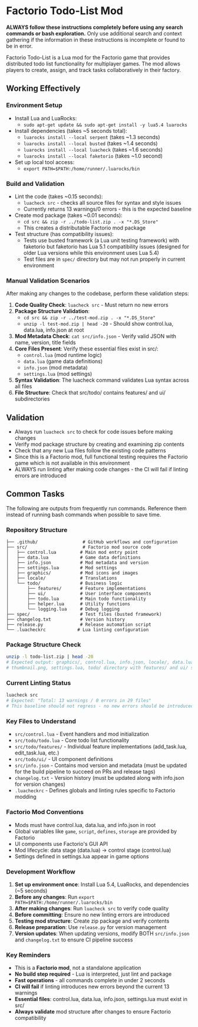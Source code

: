 # Factorio Todo-List Mod

**ALWAYS follow these instructions completely before using any search commands or bash exploration.** Only use additional search and context gathering if the information in these instructions is incomplete or found to be in error.

Factorio Todo-List is a Lua mod for the Factorio game that provides distributed todo list functionality for multiplayer games. The mod allows players to create, assign, and track tasks collaboratively in their factory.

## Working Effectively

### Environment Setup
- Install Lua and LuaRocks:
  - `sudo apt-get update && sudo apt-get install -y lua5.4 luarocks`
- Install dependencies (takes ~5 seconds total):
  - `luarocks install --local serpent`  (takes ~1.3 seconds)
  - `luarocks install --local busted`   (takes ~1.4 seconds)
  - `luarocks install --local luacheck` (takes ~1.6 seconds)
  - `luarocks install --local faketorio` (takes ~1.0 second)
- Set up local tool access:
  - `export PATH=$PATH:/home/runner/.luarocks/bin`

### Build and Validation
- Lint the code (takes ~0.15 seconds):
  - `luacheck src` - checks all source files for syntax and style issues
  - Currently returns 13 warnings/0 errors - this is the expected baseline
- Create mod package (takes ~0.01 seconds):
  - `cd src && zip -r ../todo-list.zip . -x "*.DS_Store"`
  - This creates a distributable Factorio mod package
- Test structure (has compatibility issues):
  - Tests use busted framework (a Lua unit testing framework) with faketorio but faketorio has Lua 5.1 compatibility issues (designed for older Lua versions while this environment uses Lua 5.4)
  - Test files are in `spec/` directory but may not run properly in current environment

### Manual Validation Scenarios
After making any changes to the codebase, perform these validation steps:

1. **Code Quality Check**: `luacheck src` - Must return no new errors
2. **Package Structure Validation**: 
   - `cd src && zip -r ../test-mod.zip . -x "*.DS_Store"`
   - `unzip -l test-mod.zip | head -20` - Should show control.lua, data.lua, info.json at root
3. **Mod Metadata Check**: `cat src/info.json` - Verify valid JSON with name, version, title fields
4. **Core Files Present**: Verify these essential files exist in src/:
   - `control.lua` (mod runtime logic)
   - `data.lua` (game data definitions)
   - `info.json` (mod metadata)
   - `settings.lua` (mod settings)
5. **Syntax Validation**: The luacheck command validates Lua syntax across all files
6. **File Structure**: Check that src/todo/ contains features/ and ui/ subdirectories

## Validation
- Always run `luacheck src` to check for code issues before making changes
- Verify mod package structure by creating and examining zip contents
- Check that any new Lua files follow the existing code patterns
- Since this is a Factorio mod, full functional testing requires the Factorio game which is not available in this environment
- ALWAYS run linting after making code changes - the CI will fail if linting errors are introduced

## Common Tasks
The following are outputs from frequently run commands. Reference them instead of running bash commands when possible to save time.

### Repository Structure
```
├── .github/                 # GitHub workflows and configuration
├── src/                     # Factorio mod source code
│   ├── control.lua         # Main mod entry point
│   ├── data.lua            # Game data definitions  
│   ├── info.json           # Mod metadata and version
│   ├── settings.lua        # Mod settings
│   ├── graphics/           # Mod icons and images
│   ├── locale/             # Translations
│   └── todo/               # Business logic
│       ├── features/       # Feature implementations
│       ├── ui/             # User interface components
│       ├── todo.lua        # Main todo functionality
│       ├── helper.lua      # Utility functions
│       └── logging.lua     # Debug logging
├── spec/                   # Test files (busted framework)
├── changelog.txt           # Version history
├── release.py              # Release automation script
└── .luacheckrc            # Lua linting configuration
```

### Package Structure Check
```bash
unzip -l todo-list.zip | head -20
# Expected output: graphics/, control.lua, info.json, locale/, data.lua, 
# thumbnail.png, settings.lua, todo/ directory with features/ and ui/ subdirs
```

### Current Linting Status
```bash
luacheck src
# Expected: "Total: 13 warnings / 0 errors in 29 files"
# This baseline should not regress - no new errors should be introduced
```

### Key Files to Understand
- `src/control.lua` - Event handlers and mod initialization
- `src/todo/todo.lua` - Core todo list functionality  
- `src/todo/features/` - Individual feature implementations (add_task.lua, edit_task.lua, etc.)
- `src/todo/ui/` - UI component definitions
- `src/info.json` - Contains mod version and metadata (must be updated for the build pipeline to succeed on PRs and release tags)
- `changelog.txt` - Version history (must be updated along with info.json for version changes)
- `.luacheckrc` - Defines globals and linting rules specific to Factorio modding

### Factorio Mod Conventions
- Mods must have control.lua, data.lua, and info.json in root
- Global variables like `game`, `script`, `defines`, `storage` are provided by Factorio
- UI components use Factorio's GUI API
- Mod lifecycle: data stage (data.lua) -> control stage (control.lua)
- Settings defined in settings.lua appear in game options

### Development Workflow
1. **Set up environment once**: Install Lua 5.4, LuaRocks, and dependencies (~5 seconds)
2. **Before any changes**: Run `export PATH=$PATH:/home/runner/.luarocks/bin`
3. **After making changes**: Run `luacheck src` to verify code quality
4. **Before committing**: Ensure no new linting errors are introduced
5. **Testing mod structure**: Create zip package and verify contents
6. **Release preparation**: Use `release.py` for version management
7. **Version updates**: When updating versions, modify BOTH `src/info.json` and `changelog.txt` to ensure CI pipeline success

### Key Reminders
- This is a **Factorio mod**, not a standalone application
- **No build step required** - Lua is interpreted, just lint and package
- **Fast operations** - all commands complete in under 2 seconds
- **CI will fail** if linting introduces new errors beyond the current 13 warnings
- **Essential files**: control.lua, data.lua, info.json, settings.lua must exist in src/
- **Always validate** mod structure after changes to ensure Factorio compatibility